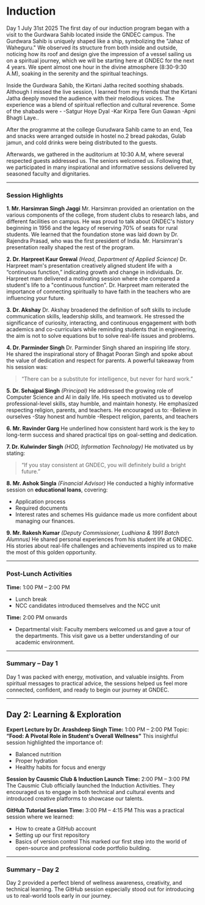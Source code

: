 # Induction
Day 1 July 31st 2025
The first day of our induction program began with a visit to the Gurdwara Sahib located inside the GNDEC campus. The Gurdwara Sahib is uniquely shaped like a ship, symbolizing the "Jahaz of Waheguru." We observed its structure from both inside and outside, noticing how its roof and design give the impression of a vessel sailing us on a spiritual journey, which we will be starting here at GNDEC for the next 4 years. We spent almost one hour in the divine atmosphere (8:30-9:30 A.M), soaking in the serenity and the spiritual teachings.

Inside the Gurdwara Sahib, the Kirtani Jatha recited soothing shabads. Although I missed the live session, I learned from my friends that the Kirtani Jatha deeply moved the audience with their melodious voices. The experience was a blend of spiritual reflection and cultural reverence.
Some of the shabads were - 
-Satgur Hoye Dyal
-Kar Kirpa Tere Gun Gawan
-Apni Bhagti Laye..

After the programme at the college Gurudwara Sahib came to an end, Tea and snacks were arranged outside in hostel no.2 
bread pakodas, Gulab jamun, and cold drinks were being distributed to the guests.

Afterwards, we gathered in the auditorium at 10:30 A.M, where several respected guests addressed us. The seniors welcomed us. Following that, we participated in many inspirational and informative sessions delivered by seasoned faculty and dignitaries.

---

### **Session Highlights**

**1. Mr. Harsimran Singh Jaggi**
Mr. Harsimran provided an orientation on the various components of the college, from student clubs to research labs, and different facilities on campus. He was proud to talk about GNDEC's history beginning in 1956 and the legacy of reserving 70% of seats for rural students. We learned that the foundation stone was laid down by Dr. Rajendra Prasad, who was the first president of India. Mr. Harsimran's presentation really shaped the rest of the program.

**2. Dr. Harpreet Kaur Grewal** *(Head, Department of Applied Science)*
Dr. Harpreet mam's presentation creatively aligned student life with a “continuous function,” indicating growth and change in individuals. Dr. Harpreet mam delivered a motivating session where she compared a student's life to a "continuous function". Dr. Harpreet mam reiterated the importance of connecting spiritually to have faith in the teachers who are influencing your future.

**3. Dr. Akshay**
Dr. Akshay broadened the definition of soft skills to include communication skills, leadership skills, and teamwork. He stressed the significance of curiosity, interacting, and continuous engagement with both academics and co-curriculars while reminding students that in engineering, the aim is not to solve equations but to solve real-life issues and  problems. 

**4. Dr. Parminder Singh**
Dr. Parminder Singh shared an inspiring life story. He shared the inspirational story of Bhagat Pooran Singh and spoke about the value of dedication and respect for parents. A powerful takeaway from his session was:

> “There can be a substitute for intelligence, but never for hard work.”

**5. Dr. Sehajpal Singh** *(Principal)*
He addressed the growing role of Computer Science and AI in daily life. His speech motivated us to develop professional-level skills, stay humble, and maintain honesty. He emphasized respecting religion, parents, and teachers. He encouraged us to:
-Believe in ourselves
-Stay honest and humble
-Respect religion, parents, and teachers

**6. Mr. Ravinder Garg**
He underlined how consistent hard work is the key to long-term success and shared practical tips on goal-setting and dedication.

**7. Dr. Kulwinder Singh** *(HOD, Information Technology)*
He motivated us by stating:

> “If you stay consistent at GNDEC, you will definitely build a bright future.”

**8. Mr. Ashok Singla** *(Financial Advisor)*
He conducted a highly informative session on **educational loans**, covering:

* Application process
* Required documents
* Interest rates and schemes
  His guidance made us more confident about managing our finances.

**9. Mr. Rakesh Kumar** *(Deputy Commissioner, Ludhiana & 1991 Batch Alumnus)*
He shared personal experiences from his student life at GNDEC. His stories about real-life challenges and achievements inspired us to make the most of this golden opportunity.

---

### **Post-Lunch Activities**

**Time:** 1:00 PM – 2:00 PM

* Lunch break
* NCC candidates introduced themselves and the NCC unit

**Time:** 2:00 PM onwards

* Departmental visit: Faculty members welcomed us and gave a tour of the departments.
  This visit gave us a better understanding of our academic environment.

---

### **Summary – Day 1**

Day 1 was packed with energy, motivation, and valuable insights. From spiritual messages to practical advice, the sessions helped us feel more connected, confident, and ready to begin our journey at GNDEC.

---

## **Day 2: Learning & Exploration**

**Expert Lecture by Dr. Arashdeep Singh**
**Time:** 1:00 PM – 2:00 PM
Topic: **“Food: A Pivotal Role in Student's Overall Wellness”**
This insightful session highlighted the importance of:

* Balanced nutrition
* Proper hydration
* Healthy habits for focus and energy

**Session by Causmic Club & Induction Launch**
**Time:** 2:00 PM – 3:00 PM
The Causmic Club officially launched the Induction Activities. They encouraged us to engage in both technical and cultural events and introduced creative platforms to showcase our talents.

**GitHub Tutorial Session**
**Time:** 3:00 PM – 4:15 PM
This was a practical session where we learned:

* How to create a GitHub account
* Setting up our first repository
* Basics of version control
  This marked our first step into the world of open-source and professional code portfolio building.

---

### **Summary – Day 2**

Day 2 provided a perfect blend of wellness awareness, creativity, and technical learning. The GitHub session especially stood out for introducing us to real-world tools early in our journey.
